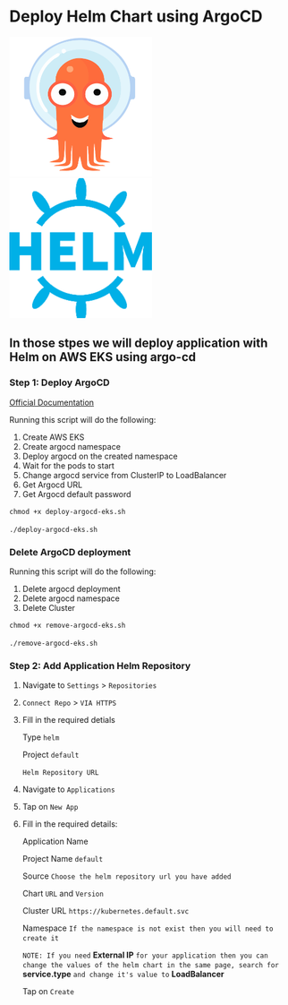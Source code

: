 # Deploy Helm Chart using ArgoCD

<img src="argo.png"  width="255" height="250"> <img src="helm.png"  width="255" height="250">

## In those stpes we will deploy application with Helm on AWS EKS using argo-cd

### Step 1: Deploy ArgoCD
[Official Documentation](https://argo-cd.readthedocs.io/en/stable/)

Running this script will do the following:
1. Create AWS EKS
2. Create argocd namespace
3. Deploy argocd on the created namespace
4. Wait for the pods to start
5. Change argocd service from ClusterIP to LoadBalancer
6. Get Argocd URL
7. Get Argocd default password

```
chmod +x deploy-argocd-eks.sh

./deploy-argocd-eks.sh
```

### Delete ArgoCD deployment
Running this script will do the following:
1. Delete argocd deployment
2. Delete argocd namespace
3. Delete Cluster

```
chmod +x remove-argocd-eks.sh

./remove-argocd-eks.sh
```

### Step 2: Add Application Helm Repository

1. Navigate to `Settings` > `Repositories`
2. `Connect Repo` > `VIA HTTPS`
3. Fill in the required detials

    Type `helm`

    Project `default`

    `Helm Repository URL`

4. Navigate to `Applications`

5. Tap on `New App`

6. Fill in the required details:

    Application Name

    Project Name `default`

    Source `Choose the helm repository url you have added`

    Chart `URL` and `Version`

    Cluster URL `https://kubernetes.default.svc`

    Namespace `If the namespace is not exist then you will need to create it`

    `NOTE: If you need` **External IP** `for your application then you can change the values of the helm chart in the same page, search for` **service.type** `and change it's value to` **LoadBalancer**

    Tap on `Create`
